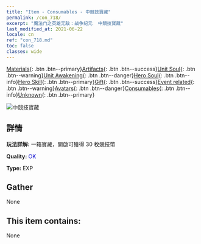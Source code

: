 ```yaml
---
title: "Item - Consumables - 中競技寶藏"
permalink: /con_718/
excerpt: "魔法门之英雄无敌：战争纪元  中競技寶藏"
last_modified_at: 2021-06-22
locale: cn
ref: "con_718.md"
toc: false
classes: wide
---
```

 [Materials](/ItemsCN/){: .btn .btn--primary}[Artifacts](/ItemsCN/Artifacts/){: .btn .btn--success}[Unit Soul](/ItemsCN/UnitSoul/){: .btn .btn--warning}[Unit Awakening](/ItemsCN/UnitAwakening/){: .btn .btn--danger}[Hero Soul](/ItemsCN/HeroSoul/){: .btn .btn--info}[Hero Skill](/ItemsCN/HeroSkill/){: .btn .btn--primary}[Gift](/ItemsCN/Gift/){: .btn .btn--success}[Event related](/ItemsCN/Events/){: .btn .btn--warning}[Avatars](/ItemsCN/Avatars/){: .btn .btn--danger}[Consumables](/ItemsCN/Consumables/){: .btn .btn--info}[Unknown](/ItemsCN/Unknown/){: .btn .btn--primary}

 ![中競技寶藏](/images/t/i_503.png)

## 詳情
 **玩法詳解:** 一箱寶藏，開啟可獲得 30 枚競技幣

 **Quality:** <span style="color: #0000CD">OK</span>

 **Type:** EXP

## Gather

  None

## This item contains:

  None


